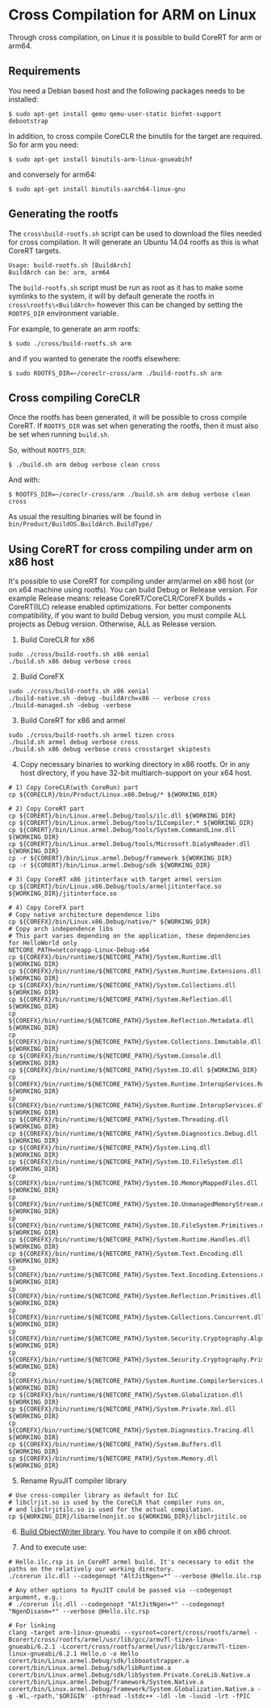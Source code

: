 Cross Compilation for ARM on Linux
==================================

Through cross compilation, on Linux it is possible to build CoreRT for arm or arm64.

Requirements
------------

You need a Debian based host and the following packages needs to be installed:

    $ sudo apt-get install qemu qemu-user-static binfmt-support debootstrap

In addition, to cross compile CoreCLR the binutils for the target are required. So for arm you need:

    $ sudo apt-get install binutils-arm-linux-gnueabihf

and conversely for arm64:

    $ sudo apt-get install binutils-aarch64-linux-gnu


Generating the rootfs
---------------------
The `cross\build-rootfs.sh` script can be used to download the files needed for cross compilation. It will generate an Ubuntu 14.04 rootfs as this is what CoreRT targets.

    Usage: build-rootfs.sh [BuildArch]
    BuildArch can be: arm, arm64

The `build-rootfs.sh` script must be run as root as it has to make some symlinks to the system, it will by default generate the rootfs in `cross\rootfs\<BuildArch>` however this can be changed by setting the `ROOTFS_DIR` environment variable.

For example, to generate an arm rootfs:

    $ sudo ./cross/build-rootfs.sh arm

and if you wanted to generate the rootfs elsewhere:

    $ sudo ROOTFS_DIR=~/coreclr-cross/arm ./build-rootfs.sh arm

Cross compiling CoreCLR
-----------------------
Once the rootfs has been generated, it will be possible to cross compile CoreRT. If `ROOTFS_DIR` was set when generating the rootfs, then it must also be set when running `build.sh`.

So, without `ROOTFS_DIR`:

    $ ./build.sh arm debug verbose clean cross

And with:

    $ ROOTFS_DIR=~/coreclr-cross/arm ./build.sh arm debug verbose clean cross

As usual the resulting binaries will be found in `bin/Product/BuildOS.BuildArch.BuildType/`

Using CoreRT for cross compiling under arm on x86 host
-----------------------
It's possible to use CoreRT for compiling under arm/armel on x86 host (or on x64 machine using rootfs).
You can build Debug or Release version.
For example Release means: release CoreRT/CoreCLR/CoreFX builds + CoreRT(ILC) release enabled optimizations.
For better components compatibility, if you want to build Debug version, you must compile ALL projects as Debug version.
Otherwise, ALL as Release version.

1. Build CoreCLR for x86
```
sudo ./cross/build-rootfs.sh x86 xenial
./build.sh x86 debug verbose cross
```
2. Build CoreFX
```
sudo ./cross/build-rootfs.sh x86 xenial
./build-native.sh -debug -buildArch=x86 -- verbose cross
./build-managed.sh -debug -verbose
```
3. Build CoreRT for x86 and armel
```
sudo ./cross/build-rootfs.sh armel tizen cross
./build.sh armel debug verbose cross
./build.sh x86 debug verbose cross crosstarget skiptests
```

4. Copy necessary binaries to working directory in x86 rootfs.
Or in any host directory, if you have 32-bit multiarch-support on your x64 host.
```
# 1) Copy CoreCLR(with CoreRun) part
cp ${CORECLR}/bin/Product/Linux.x86.Debug/* ${WORKING_DIR}

# 2) Copy CoreRT part
cp ${CORERT}/bin/Linux.armel.Debug/tools/ilc.dll ${WORKING_DIR}
cp ${CORERT}/bin/Linux.armel.Debug/tools/ILCompiler.* ${WORKING_DIR}
cp ${CORERT}/bin/Linux.armel.Debug/tools/System.CommandLine.dll ${WORKING_DIR}
cp ${CORERT}/bin/Linux.armel.Debug/tools/Microsoft.DiaSymReader.dll ${WORKING_DIR}
cp -r ${CORERT}/bin/Linux.armel.Debug/framework ${WORKING_DIR}
cp -r ${CORERT}/bin/Linux.armel.Debug/sdk ${WORKING_DIR}

# 3) Copy CoreRT x86 jitinterface with target armel version
cp ${CORERT}/bin/Linux.x86.Debug/tools/armeljitinterface.so ${WORKING_DIR}/jitinterface.so

# 4) Copy CoreFX part
# Copy native architecture dependence libs
cp ${COREFX}/bin/Linux.x86.Debug/native/* ${WORKING_DIR}
# Copy arch independence libs
# This part varies depending on the application, these dependencies for HelloWorld only
NETCORE_PATH=netcoreapp-Linux-Debug-x64
cp ${COREFX}/bin/runtime/${NETCORE_PATH}/System.Runtime.dll ${WORKING_DIR}
cp ${COREFX}/bin/runtime/${NETCORE_PATH}/System.Runtime.Extensions.dll ${WORKING_DIR}
cp ${COREFX}/bin/runtime/${NETCORE_PATH}/System.Collections.dll ${WORKING_DIR}
cp ${COREFX}/bin/runtime/${NETCORE_PATH}/System.Reflection.dll ${WORKING_DIR}
cp ${COREFX}/bin/runtime/${NETCORE_PATH}/System.Reflection.Metadata.dll ${WORKING_DIR}
cp ${COREFX}/bin/runtime/${NETCORE_PATH}/System.Collections.Immutable.dll ${WORKING_DIR}
cp ${COREFX}/bin/runtime/${NETCORE_PATH}/System.Console.dll ${WORKING_DIR}
cp ${COREFX}/bin/runtime/${NETCORE_PATH}/System.IO.dll ${WORKING_DIR}
cp ${COREFX}/bin/runtime/${NETCORE_PATH}/System.Runtime.InteropServices.RuntimeInformation.dll ${WORKING_DIR}
cp ${COREFX}/bin/runtime/${NETCORE_PATH}/System.Runtime.InteropServices.dll ${WORKING_DIR}
cp ${COREFX}/bin/runtime/${NETCORE_PATH}/System.Threading.dll ${WORKING_DIR}
cp ${COREFX}/bin/runtime/${NETCORE_PATH}/System.Diagnostics.Debug.dll ${WORKING_DIR}
cp ${COREFX}/bin/runtime/${NETCORE_PATH}/System.Linq.dll ${WORKING_DIR}
cp ${COREFX}/bin/runtime/${NETCORE_PATH}/System.IO.FileSystem.dll ${WORKING_DIR}
cp ${COREFX}/bin/runtime/${NETCORE_PATH}/System.IO.MemoryMappedFiles.dll ${WORKING_DIR}
cp ${COREFX}/bin/runtime/${NETCORE_PATH}/System.IO.UnmanagedMemoryStream.dll ${WORKING_DIR}
cp ${COREFX}/bin/runtime/${NETCORE_PATH}/System.IO.FileSystem.Primitives.dll ${WORKING_DIR}
cp ${COREFX}/bin/runtime/${NETCORE_PATH}/System.Runtime.Handles.dll ${WORKING_DIR}
cp ${COREFX}/bin/runtime/${NETCORE_PATH}/System.Text.Encoding.dll ${WORKING_DIR}
cp ${COREFX}/bin/runtime/${NETCORE_PATH}/System.Text.Encoding.Extensions.dll ${WORKING_DIR}
cp ${COREFX}/bin/runtime/${NETCORE_PATH}/System.Reflection.Primitives.dll ${WORKING_DIR}
cp ${COREFX}/bin/runtime/${NETCORE_PATH}/System.Collections.Concurrent.dll ${WORKING_DIR}
cp ${COREFX}/bin/runtime/${NETCORE_PATH}/System.Security.Cryptography.Algorithms.dll ${WORKING_DIR}
cp ${COREFX}/bin/runtime/${NETCORE_PATH}/System.Security.Cryptography.Primitives.dll ${WORKING_DIR}
cp ${COREFX}/bin/runtime/${NETCORE_PATH}/System.Runtime.CompilerServices.Unsafe.dll ${WORKING_DIR}
cp ${COREFX}/bin/runtime/${NETCORE_PATH}/System.Globalization.dll ${WORKING_DIR}
cp ${COREFX}/bin/runtime/${NETCORE_PATH}/System.Private.Xml.dll ${WORKING_DIR}
cp ${COREFX}/bin/runtime/${NETCORE_PATH}/System.Diagnostics.Tracing.dll ${WORKING_DIR}
cp ${COREFX}/bin/runtime/${NETCORE_PATH}/System.Buffers.dll ${WORKING_DIR}
cp ${COREFX}/bin/runtime/${NETCORE_PATH}/System.Memory.dll ${WORKING_DIR}
```

5. Rename RyuJIT compiler library
```
# Use cross-compiler library as default for ILC
# libclrjit.so is used by the CoreCLR that compiler runs on,
# and libclrjitilc.so is used for the actual compilation.
cp ${WORKING_DIR}/libarmelnonjit.so ${WORKING_DIR}/libclrjitilc.so
```

6. [Build ObjectWriter library](how-to-build-ObjectWriter.md). You have to compile it on x86 chroot.

7. And to execute use:
```
# Hello.ilc.rsp is in CoreRT armel build. It's necessary to edit the paths on the relatively our working directory.
./corerun ilc.dll --codegenopt "AltJitNgen=*" --verbose @Hello.ilc.rsp

# Any other options to RyuJIT could be passed via --codegenopt argument, e.g.:
# ./corerun ilc.dll --codegenopt "AltJitNgen=*" --codegenopt "NgenDisasm=*" --verbose @Hello.ilc.rsp

# For linking
clang -target arm-linux-gnueabi --sysroot=corert/cross/rootfs/armel -Bcorert/cross/rootfs/armel/usr/lib/gcc/armv7l-tizen-linux-gnueabi/6.2.1 -Lcorert/cross/rootfs/armel/usr/lib/gcc/armv7l-tizen-linux-gnueabi/6.2.1 Hello.o -o Hello corert/bin/Linux.armel.Debug/sdk/libbootstrapper.a corert/bin/Linux.armel.Debug/sdk/libRuntime.a corert/bin/Linux.armel.Debug/sdk/libSystem.Private.CoreLib.Native.a corert/bin/Linux.armel.Debug/framework/System.Native.a corert/bin/Linux.armel.Debug/framework/System.Globalization.Native.a -g -Wl,-rpath,'$ORIGIN' -pthread -lstdc++ -ldl -lm -luuid -lrt -fPIC
```
